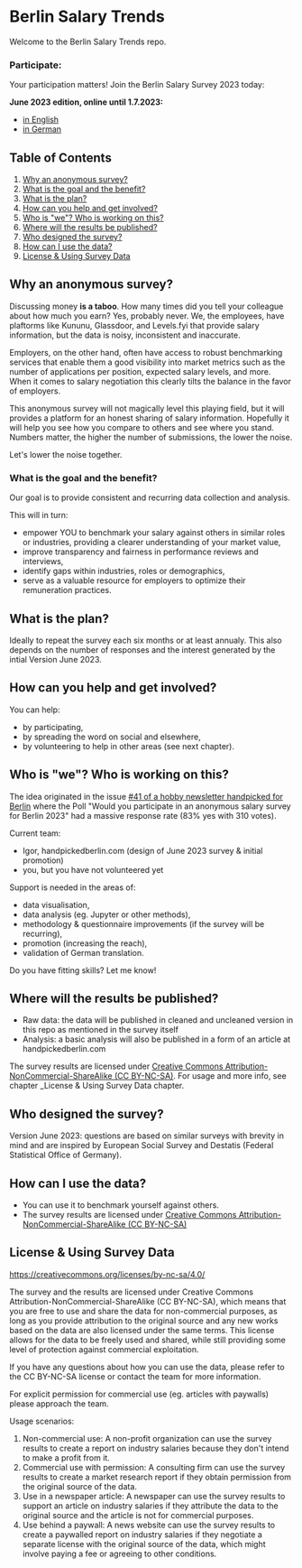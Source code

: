 # Berlin Salary Trends

Welcome to the Berlin Salary Trends repo. 


### Participate:

Your participation matters! Join the Berlin Salary Survey 2023 today:

**June 2023 edition, online until 1.7.2023:**
- [in English](https://forms.gle/9zQJbqqeSMrXsmuL6)
- [in German](https://forms.gle/pC5ULu5b9FWQKsUM6) 

## Table of Contents
1. [Why an anonymous survey?](#why-an-anonymous-survey)
2. [What is the goal and the benefit?](#what-is-the-goal-and-the-benefit)
3. [What is the plan?](#what-is-the-plan)
4. [How can you help and get involved?](#how-can-you-help-and-get-involved)
5. [Who is "we"? Who is working on this?](#who-is-we-who-is-working-on-this)
6. [Where will the results be published?](#where-will-the-results-be-published)
7. [Who designed the survey?](#who-designed-the-survey)
8. [How can I use the data?](#how-can-i-use-the-data)
9. [License & Using Survey Data](#license-using-survey-data)


## Why an anonymous survey?

Discussing money **is a taboo**. How many times did you tell your colleague about how much you earn? Yes, probably never. We, the employees, have plaftorms like Kununu, Glassdoor, and Levels.fyi that provide salary information, but the data is noisy, inconsistent and inaccurate. 

Employers, on the other hand, often have access to robust benchmarking services that enable them a good visibility into market metrics such as the number of applications per position, expected salary levels, and more. When it comes to salary negotiation this clearly tilts the balance in the favor of employers.

This anonymous survey will not magically level this playing field, but it will provides a platform for an honest sharing of salary information. Hopefully it will help you see how you compare to others and see where you stand. Numbers matter, the higher the number of submissions, the lower the noise.

Let's lower the noise together.

### What is the goal and the benefit?

Our goal is to provide consistent and recurring data collection and analysis.

This will in turn:
- empower YOU to benchmark your salary against others in similar roles or industries, providing a clearer understanding of your market value,
- improve transparency and fairness in performance reviews and interviews,
- identify gaps within industries, roles or demographics,
- serve as a valuable resource for employers to optimize their remuneration practices.

## What is the plan?

Ideally to repeat the survey each six months or at least annualy. 
This also depends on the number of responses and the interest generated by the intial Version June 2023.

## How can you help and get involved?

You can help:
- by participating,
- by spreading the word on social and elsewhere,
- by volunteering to help in other areas (see next chapter).

## Who is "we"? Who is working on this?

The idea originated in the issue [#41 of a hobby newsletter handpicked for Berlin](https://handpickedberlin.substack.com/p/issue41) where the Poll "Would you participate in an anonymous salary survey for Berlin 2023" had a massive response rate (83% yes with 310 votes).

Current team:
- Igor, handpickedberlin.com (design of June 2023 survey & initial promotion)
- you, but you have not volunteered yet

Support is needed in the areas of:
- data visualisation,
- data analysis (eg. Jupyter or other methods),
- methodology & questionnaire improvements (if the survey will be recurring),
- promotion (increasing the reach),
- validation of German translation.

Do you have fitting skills? Let me know!

## Where will the results be published?
- Raw data: the data will be published in cleaned and uncleaned version in this repo as mentioned in the survey itself
- Analysis: a basic analysis will also be published in a form of an article at handpickedberlin.com

The survey results are licensed under [Creative Commons Attribution-NonCommercial-ShareAlike (CC BY-NC-SA)](https://creativecommons.org/licenses/by-nc-sa/4.0/). 
For usage and more info, see chapter _License & Using Survey Data chapter.

## Who designed the survey?

Version June 2023: questions are based on similar surveys with brevity in mind and are inspired by European Social Survey and Destatis (Federal Statistical Office of Germany).

## How can I use the data?

- You can use it to benchmark yourself against others.
- The survey results are licensed under [Creative Commons Attribution-NonCommercial-ShareAlike (CC BY-NC-SA)](https://creativecommons.org/licenses/by-nc-sa/4.0/)

## License & Using Survey Data

https://creativecommons.org/licenses/by-nc-sa/4.0/

The survey and the results are licensed under Creative Commons Attribution-NonCommercial-ShareAlike (CC BY-NC-SA), which means that you are free to use and share the data for non-commercial purposes, as long as you provide attribution to the original source and any new works based on the data are also licensed under the same terms. This license allows for the data to be freely used and shared, while still providing some level of protection against commercial exploitation. 

If you have any questions about how you can use the data, please refer to the CC BY-NC-SA license or contact the team for more information.

For explicit permission for commercial use (eg. articles with paywalls) please approach the team.

Usage scenarios:

1.  Non-commercial use: A non-profit organization can use the survey results to create a report on industry salaries because they don't intend to make a profit from it.
2.  Commercial use with permission: A consulting firm can use the survey results to create a market research report if they obtain permission from the original source of the data.
3.  Use in a newspaper article: A newspaper can use the survey results to support an article on industry salaries if they attribute the data to the original source and the article is not for commercial purposes.
4.  Use behind a paywall: A news website can use the survey results to create a paywalled report on industry salaries if they negotiate a separate license with the original source of the data, which might involve paying a fee or agreeing to other conditions.
